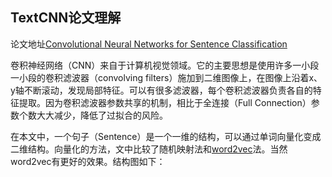 ## TextCNN论文理解

论文地址[Convolutional Neural Networks for Sentence Classification](https://arxiv.org/pdf/1408.5882v2.pdf)

卷积神经网络（CNN）来自于计算机视觉领域。它的主要思想是使用许多一小段一小段的卷积滤波器（convolving filters）施加到二维图像上，在图像上沿着x、y轴不断滚动，发现局部特征。可以有很多滤波器，每个卷积滤波器负责各自的特征提取。因为卷积滤波器参数共享的机制，相比于全连接（Full Connection）参数个数大大减少，降低了过拟合的风险。

在本文中，一个句子（Sentence）是一个一维的结构，可以通过单词向量化变成二维结构。向量化的方法，文中比较了随机映射法和[word2vec](https://arxiv.org/pdf/1301.3781.pdf)法。当然word2vec有更好的效果。结构图如下：

